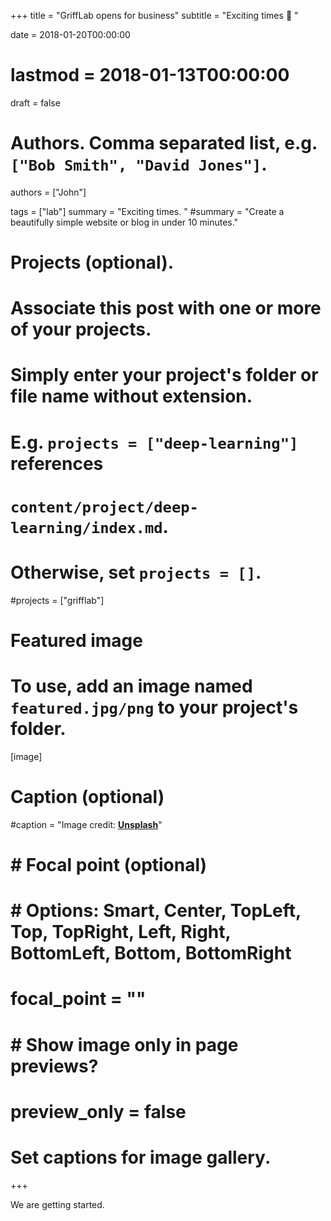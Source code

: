 +++
title = "GriffLab opens for business"
subtitle = "Exciting times :rocket: "

date = 2018-01-20T00:00:00
# lastmod = 2018-01-13T00:00:00
draft = false


# Authors. Comma separated list, e.g. `["Bob Smith", "David Jones"]`.
authors = ["John"]

tags = ["lab"]
summary = "Exciting times. " 
#summary = "Create a beautifully simple website or blog in under 10 minutes."

# Projects (optional).
#   Associate this post with one or more of your projects.
#   Simply enter your project's folder or file name without extension.
#   E.g. `projects = ["deep-learning"]` references 
#   `content/project/deep-learning/index.md`.
#   Otherwise, set `projects = []`.
#projects = ["grifflab"]

# Featured image
# To use, add an image named `featured.jpg/png` to your project's folder. 
[image]
  # Caption (optional)
  #caption = "Image credit: [**Unsplash**](https://unsplash.com/photos/CpkOjOcXdUY)"

#  # Focal point (optional)
#  # Options: Smart, Center, TopLeft, Top, TopRight, Left, Right, BottomLeft, Bottom, BottomRight
#  focal_point = ""

#  # Show image only in page previews?
#  preview_only = false

# Set captions for image gallery.

+++

We are getting started. 



